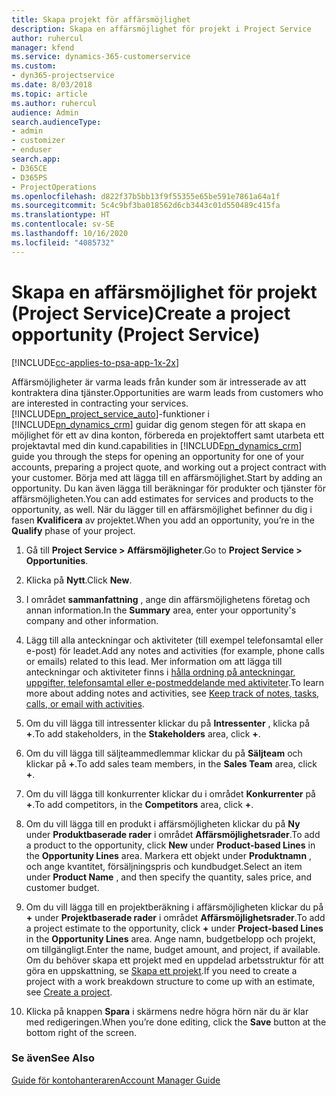 ```yaml
---
title: Skapa projekt för affärsmöjlighet
description: Skapa en affärsmöjlighet för projekt i Project Service
author: ruhercul
manager: kfend
ms.service: dynamics-365-customerservice
ms.custom:
- dyn365-projectservice
ms.date: 8/03/2018
ms.topic: article
ms.author: ruhercul
audience: Admin
search.audienceType:
- admin
- customizer
- enduser
search.app:
- D365CE
- D365PS
- ProjectOperations
ms.openlocfilehash: d822f37b5bb13f9f55355e65be591e7861a64a1f
ms.sourcegitcommit: 5c4c9bf3ba018562d6cb3443c01d550489c415fa
ms.translationtype: HT
ms.contentlocale: sv-SE
ms.lasthandoff: 10/16/2020
ms.locfileid: "4085732"
---
```

# <a name="create-a-project-opportunity-project-service"></a><span data-ttu-id="257c2-103">Skapa en affärsmöjlighet för projekt (Project Service)</span><span class="sxs-lookup"><span data-stu-id="257c2-103">Create a project opportunity (Project Service)</span></span>

[!INCLUDE[cc-applies-to-psa-app-1x-2x](../includes/cc-applies-to-psa-app-1x-2x.md)]

<span data-ttu-id="257c2-104">Affärsmöjligheter är varma leads från kunder som är intresserade av att kontraktera dina tjänster.</span><span class="sxs-lookup"><span data-stu-id="257c2-104">Opportunities are warm leads from customers who are interested in contracting your services.</span></span> [!INCLUDE[pn_project_service_auto](../includes/pn-project-service-auto.md)]<span data-ttu-id="257c2-105">-funktioner i [!INCLUDE[pn_dynamics_crm](../includes/pn-dynamics-crm.md)] guidar dig genom stegen för att skapa en möjlighet för ett av dina konton, förbereda en projektoffert samt utarbeta ett projektavtal med din kund.</span><span class="sxs-lookup"><span data-stu-id="257c2-105">capabilities in [!INCLUDE[pn_dynamics_crm](../includes/pn-dynamics-crm.md)] guide you through the steps for opening an opportunity for one of your accounts, preparing a project quote, and working out a project contract with your customer.</span></span> <span data-ttu-id="257c2-106">Börja med att lägga till en affärsmöjlighet.</span><span class="sxs-lookup"><span data-stu-id="257c2-106">Start by adding an opportunity.</span></span> <span data-ttu-id="257c2-107">Du kan även lägga till beräkningar för produkter och tjänster för affärsmöjligheten.</span><span class="sxs-lookup"><span data-stu-id="257c2-107">You can add estimates for services and products to the opportunity, as well.</span></span> <span data-ttu-id="257c2-108">När du lägger till en affärsmöjlighet befinner du dig i fasen **Kvalificera** av projektet.</span><span class="sxs-lookup"><span data-stu-id="257c2-108">When you add an opportunity, you’re in the **Qualify** phase of your project.</span></span>  
  
1.  <span data-ttu-id="257c2-109">Gå till **Project Service > Affärsmöjligheter**.</span><span class="sxs-lookup"><span data-stu-id="257c2-109">Go to **Project Service > Opportunities**.</span></span>  
  
2.  <span data-ttu-id="257c2-110">Klicka på **Nytt**.</span><span class="sxs-lookup"><span data-stu-id="257c2-110">Click **New**.</span></span>  
  
3.  <span data-ttu-id="257c2-111">I området **sammanfattning** , ange din affärsmöjlighetens företag och annan information.</span><span class="sxs-lookup"><span data-stu-id="257c2-111">In the **Summary** area, enter your opportunity's company and other information.</span></span>  
  
4.  <span data-ttu-id="257c2-112">Lägg till alla anteckningar och aktiviteter (till exempel telefonsamtal eller e-post) för leadet.</span><span class="sxs-lookup"><span data-stu-id="257c2-112">Add any notes and activities (for example, phone calls or emails) related to this lead.</span></span> <span data-ttu-id="257c2-113">Mer information om att lägga till anteckningar och aktiviteter finns i [hålla ordning på anteckningar, uppgifter, telefonsamtal eller e-postmeddelande med aktiviteter](https://docs.microsoft.com/dynamics365/customerengagement/on-premises/basics/work-with-activities).</span><span class="sxs-lookup"><span data-stu-id="257c2-113">To learn more about adding notes and activities, see [Keep track of notes, tasks, calls, or email with activities](https://docs.microsoft.com/dynamics365/customerengagement/on-premises/basics/work-with-activities).</span></span>  
  
5.  <span data-ttu-id="257c2-114">Om du vill lägga till intressenter klickar du på **Intressenter** , klicka på **+**.</span><span class="sxs-lookup"><span data-stu-id="257c2-114">To add stakeholders, in the **Stakeholders** area, click **+**.</span></span>  
  
6.  <span data-ttu-id="257c2-115">Om du vill lägga till säljteammedlemmar klickar du på **Säljteam** och klickar på **+**.</span><span class="sxs-lookup"><span data-stu-id="257c2-115">To add sales team members, in the **Sales Team** area, click **+**.</span></span>  
  
7.  <span data-ttu-id="257c2-116">Om du vill lägga till konkurrenter klickar du i området **Konkurrenter** på **+**.</span><span class="sxs-lookup"><span data-stu-id="257c2-116">To add competitors, in the **Competitors** area, click **+**.</span></span>  
  
8.  <span data-ttu-id="257c2-117">Om du vill lägga till en produkt i affärsmöjligheten klickar du på **Ny** under **Produktbaserade rader** i området **Affärsmöjlighetsrader**.</span><span class="sxs-lookup"><span data-stu-id="257c2-117">To add a product to the opportunity, click **New** under **Product-based Lines** in the **Opportunity Lines** area.</span></span> <span data-ttu-id="257c2-118">Markera ett objekt under **Produktnamn** , och ange kvantitet, försäljningspris och kundbudget.</span><span class="sxs-lookup"><span data-stu-id="257c2-118">Select an item under **Product Name** , and then specify the quantity, sales price, and customer budget.</span></span>  
  
9. <span data-ttu-id="257c2-119">Om du vill lägga till en projektberäkning i affärsmöjligheten klickar du på **+** under **Projektbaserade rader** i området **Affärsmöjlighetsrader**.</span><span class="sxs-lookup"><span data-stu-id="257c2-119">To add a project estimate to the opportunity, click **+** under **Project-based Lines** in the **Opportunity Lines** area.</span></span> <span data-ttu-id="257c2-120">Ange namn, budgetbelopp och projekt, om tillgängligt.</span><span class="sxs-lookup"><span data-stu-id="257c2-120">Enter the name, budget amount, and project, if available.</span></span> <span data-ttu-id="257c2-121">Om du behöver skapa ett projekt med en uppdelad arbetsstruktur för att göra en uppskattning, se [Skapa ett projekt](../psa/create-project.md).</span><span class="sxs-lookup"><span data-stu-id="257c2-121">If you need to create a project with a work breakdown structure to come up with an estimate, see [Create a project](../psa/create-project.md).</span></span>  
  
10. <span data-ttu-id="257c2-122">Klicka på knappen **Spara** i skärmens nedre högra hörn när du är klar med redigeringen.</span><span class="sxs-lookup"><span data-stu-id="257c2-122">When you’re done editing, click the **Save** button at the bottom right of the screen.</span></span>  
  
### <a name="see-also"></a><span data-ttu-id="257c2-123">Se även</span><span class="sxs-lookup"><span data-stu-id="257c2-123">See Also</span></span>  
 [<span data-ttu-id="257c2-124">Guide för kontohanteraren</span><span class="sxs-lookup"><span data-stu-id="257c2-124">Account Manager Guide</span></span>](../psa/account-manager-guide.md)
